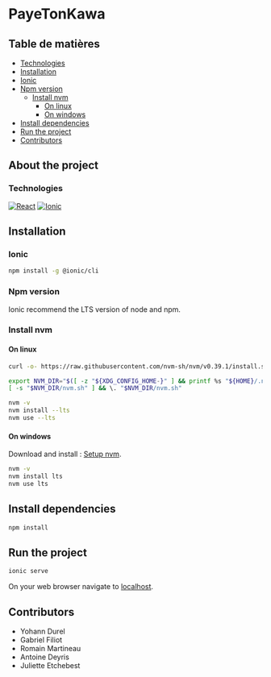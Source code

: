 # PayeTonKawa

## Table de matières

  * [Technologies](#technologies)
  * [Installation](#installation)
  * [Ionic](#ionic)
  * [Npm version](#npm-version)
    * [Install nvm](#install-nvm)
      * [On linux](#on-linux)
      * [On windows](#on-windows)
  * [Install dependencies](#install-dependencies)
  * [Run the project](#run-the-project)
  * [Contributors](#contributors)

## About the project

### Technologies
[![React][React.js]][React-url]
[![Ionic][Ionic]][Ionic-url]

## Installation

### Ionic

```sh
npm install -g @ionic/cli
```
### Npm version

Ionic recommend the LTS version of node and npm.

### Install nvm

#### On linux
 ```sh
curl -o- https://raw.githubusercontent.com/nvm-sh/nvm/v0.39.1/install.sh | bash
```
```sh
export NVM_DIR="$([ -z "${XDG_CONFIG_HOME-}" ] && printf %s "${HOME}/.nvm" || printf %s "${XDG_CONFIG_HOME}/nvm")"
[ -s "$NVM_DIR/nvm.sh" ] && \. "$NVM_DIR/nvm.sh"
```
```sh
nvm -v
nvm install --lts
nvm use --lts
```

#### On windows

Download and install :
[Setup nvm](https://github.com/coreybutler/nvm-windows/releases/download/1.1.10/nvm-setup.exe).


```sh
nvm -v
nvm install lts
nvm use lts
```
## Install dependencies

```sh
npm install
```
## Run the project

```sh
ionic serve
```

On your web browser navigate to [localhost](http://localhost:8100/).

## Contributors

* Yohann Durel
* Gabriel Filiot
* Romain Martineau
* Antoine Deyris
* Juliette Etchebest


[React.js]: https://img.shields.io/badge/React-20232A?style=for-the-badge&logo=react&logoColor=61DAFB
[React-url]: https://reactjs.org/
[Ionic]: https://img.shields.io/badge/Ionic-%233880FF.svg?style=for-the-badge&logo=Ionic&logoColor=white
[Ionic-url]: https://ionicframework.com/
